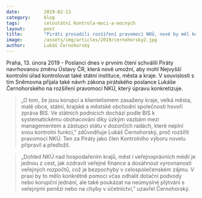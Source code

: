 ```yaml
---
date:         2019-02-13
category:     blog
tags:         celostátní Kontrola-moci-a-mocných
layout:       post
title:        "Piráti prosadili rozšíření pravomocí NKÚ, nově by měl kontrolovat i města a kraje"
image:        /assets/img/articles/2019/cernohorsky2.jpg
author:       Lukáš Černohorský
---
```


Praha, 13. února 2019 - Poslanci dnes v prvním čtení schválili Piráty navrhovanou změnu Ústavy ČR, která nově umožní, aby mohl Nejvyšší kontrolní úřad kontrolovat také státní instituce, města a kraje. V souvislosti s tím Sněmovna přijala také návrh zákona pirátského poslance Lukáše Černohorského na rozšíření pravomocí NKÚ, který úpravu konkretizuje. 

> „O tom, že jsou korupcí a klientelismem zasaženy kraje, velká města, malé obce, státní, krajské a městské obchodní společnosti hovoří zpráva BIS. Ve státních podnicích dochází podle BIS k systematickému obohacování díky úzkým vazbám mezi managementem a zástupci státu v dozorčích radách, které neplní svou kontrolní funkci,” zdůvodňuje Lukáš Černohorský, proč rozšířit pravomoci NKÚ. Ten za Piráty jako člen Kontrolního výboru novelu připravil a předložil. 

> „Dohled NKÚ nad hospodařením krajů, měst i veřejnoprávních médií je jednou z cest, jak ozdravit veřejné finance a dosáhnout vyrovnanosti veřejných rozpočtů, což je bezpochyby v celospolečenském zájmu. V praxi by to mělo konkrétně pomoci včas odhalit dotační podvody nebo korupční jednání, ale také poukázat na neúmyslné plýtvání s veřejnými penězi nebo na chyby v účetnictví,” uzavřel Černohorský. 

